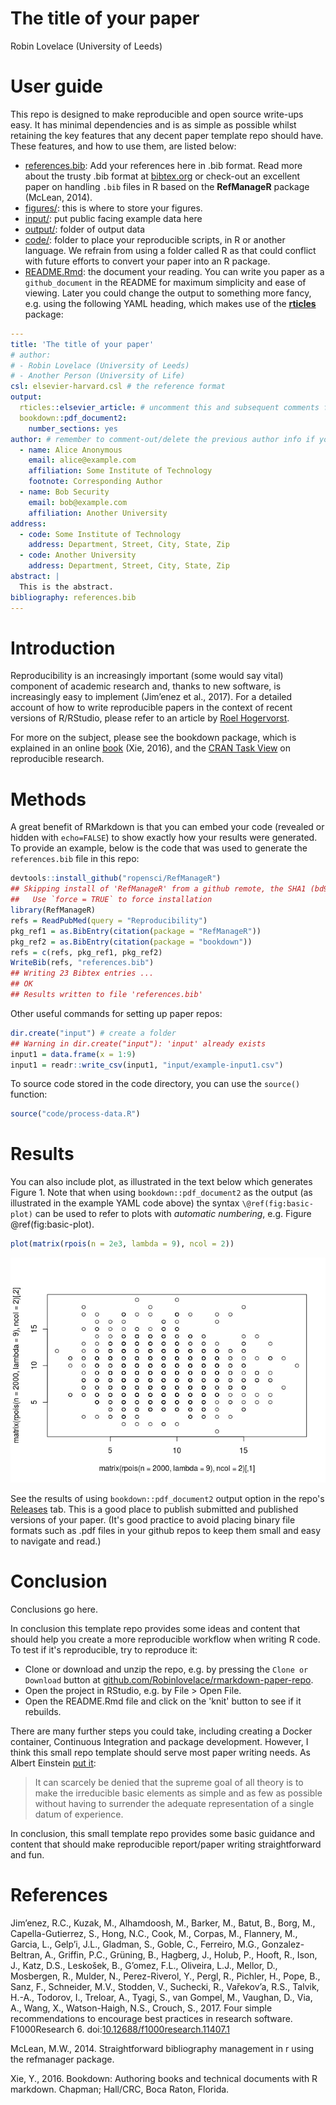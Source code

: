 The title of your paper
================
Robin Lovelace (University of Leeds)

<!-- README.md is generated from README.Rmd. Please edit that file -->
User guide
==========

This repo is designed to make reproducible and open source write-ups easy. It has minimal dependencies and is as simple as possible whilst retaining the key features that any decent paper template repo should have. These features, and how to use them, are listed below:

-   [references.bib](references.bib): Add your references here in .bib format. Read more about the trusty .bib format at [bibtex.org](http://www.bibtex.org/Format/) or check-out an excellent paper on handling `.bib` files in R based on the **RefManageR** package (McLean, 2014).
-   [figures/](): this is where to store your figures.
-   [input/](https://github.com/Robinlovelace/rmarkdown-paper-repo/tree/master/input): put public facing example data here
-   [output/](https://github.com/Robinlovelace/rmarkdown-paper-repo/tree/master/output): folder of output data
-   [code/](https://github.com/Robinlovelace/rmarkdown-paper-repo/tree/master/code): folder to place your reproducible scripts, in R or another language. We refrain from using a folder called R as that could conflict with future efforts to convert your paper into an R package.
-   [README.Rmd](): the document your reading. You can write you paper as a `github_document` in the README for maximum simplicity and ease of viewing. Later you could change the output to something more fancy, e.g. using the following YAML heading, which makes use of the [**rticles**](https://github.com/rstudio/rticles) package:

``` yaml
---
title: 'The title of your paper'
# author:
# - Robin Lovelace (University of Leeds)
# - Another Person (University of Life)
csl: elsevier-harvard.csl # the reference format
output:
  rticles::elsevier_article: # uncomment this and subsequent comments for Elsevier
  bookdown::pdf_document2:
    number_sections: yes
author: # remember to comment-out/delete the previous author info if you use this
  - name: Alice Anonymous
    email: alice@example.com
    affiliation: Some Institute of Technology
    footnote: Corresponding Author
  - name: Bob Security
    email: bob@example.com
    affiliation: Another University
address:
  - code: Some Institute of Technology
    address: Department, Street, City, State, Zip
  - code: Another University
    address: Department, Street, City, State, Zip
abstract: |
  This is the abstract.
bibliography: references.bib
---
```

Introduction
============

Reproducibility is an increasingly important (some would say vital) component of academic research and, thanks to new software, is increasingly easy to implement (Jim’enez et al., 2017). For a detailed account of how to write reproducible papers in the context of recent versions of R/RStudio, please refer to an article by [Roel Hogervorst](https://www.r-bloggers.com/writing-manuscripts-in-rstudio-easy-citations/).

For more on the subject, please see the bookdown package, which is explained in an online [book](https://bookdown.org/yihui/bookdown/) (Xie, 2016), and the [CRAN Task View](https://cran.r-project.org/web/views/ReproducibleResearch.html) on reproducible research.

Methods
=======

A great benefit of RMarkdown is that you can embed your code (revealed or hidden with `echo=FALSE`) to show exactly how your results were generated. To provide an example, below is the code that was used to generate the `references.bib` file in this repo:

``` r
devtools::install_github("ropensci/RefManageR")
## Skipping install of 'RefManageR' from a github remote, the SHA1 (bd92bf7b) has not changed since last install.
##   Use `force = TRUE` to force installation
library(RefManageR)
refs = ReadPubMed(query = "Reproducibility")
pkg_ref1 = as.BibEntry(citation(package = "RefManageR"))
pkg_ref2 = as.BibEntry(citation(package = "bookdown"))
refs = c(refs, pkg_ref1, pkg_ref2)
WriteBib(refs, "references.bib")
## Writing 23 Bibtex entries ...
## OK
## Results written to file 'references.bib'
```

Other useful commands for setting up paper repos:

``` r
dir.create("input") # create a folder
## Warning in dir.create("input"): 'input' already exists
input1 = data.frame(x = 1:9)
input1 = readr::write_csv(input1, "input/example-input1.csv")
```

To source code stored in the code directory, you can use the `source()` function:

``` r
source("code/process-data.R")
```

Results
=======

You can also include plot, as illustrated in the text below which generates Figure 1. Note that when using `bookdown::pdf_document2` as the output (as illustrated in the example YAML code above) the syntax `\@ref(fig:basic-plot)` can be used to refer to plots with *automatic numbering*, e.g. Figure @ref(fig:basic-plot).

``` r
plot(matrix(rpois(n = 2e3, lambda = 9), ncol = 2))
```

![A basic plot.](figures/basic-plot-1.png)

See the results of using `bookdown::pdf_document2` output option in the repo's [Releases](https://github.com/Robinlovelace/rmarkdown-paper-repo/releases) tab. This is a good place to publish submitted and published versions of your paper. (It's good practice to avoid placing binary file formats such as .pdf files in your github repos to keep them small and easy to navigate and read.)

Conclusion
==========

Conclusions go here.

In conclusion this template repo provides some ideas and content that should help you create a more reproducible workflow when writing R code. To test if it's reproducible, try to reproduce it:

-   Clone or download and unzip the repo, e.g. by pressing the `Clone or Download` button at [github.com/Robinlovelace/rmarkdown-paper-repo](https://github.com/Robinlovelace/rmarkdown-paper-repo/archive/master.zip).
-   Open the project in RStudio, e.g. by File &gt; Open File.
-   Open the README.Rmd file and click on the 'knit' button to see if it rebuilds.

There are many further steps you could take, including creating a Docker container, Continuous Integration and package development. However, I think this small repo template should serve most paper writing needs. As Albert Einstein [put it](http://quoteinvestigator.com/2011/05/13/einstein-simple/):

> It can scarcely be denied that the supreme goal of all theory is to make the irreducible basic elements as simple and as few as possible without having to surrender the adequate representation of a single datum of experience.

In conclusion, this small template repo provides some basic guidance and content that should make reproducible report/paper writing straightforward and fun.

References
==========

Jim’enez, R.C., Kuzak, M., Alhamdoosh, M., Barker, M., Batut, B., Borg, M., Capella-Gutierrez, S., Hong, N.C., Cook, M., Corpas, M., Flannery, M., Garcia, L., Gelp’i, J.L., Gladman, S., Goble, C., Ferreiro, M.G., Gonzalez-Beltran, A., Griffin, P.C., Grüning, B., Hagberg, J., Holub, P., Hooft, R., Ison, J., Katz, D.S., Leskošek, B., G’omez, F.L., Oliveira, L.J., Mellor, D., Mosbergen, R., Mulder, N., Perez-Riverol, Y., Pergl, R., Pichler, H., Pope, B., Sanz, F., Schneider, M.V., Stodden, V., Suchecki, R., Vařekov’a, R.S., Talvik, H.-A., Todorov, I., Treloar, A., Tyagi, S., van Gompel, M., Vaughan, D., Via, A., Wang, X., Watson-Haigh, N.S., Crouch, S., 2017. Four simple recommendations to encourage best practices in research software. F1000Research 6. doi:[10.12688/f1000research.11407.1](https://doi.org/10.12688/f1000research.11407.1)

McLean, M.W., 2014. Straightforward bibliography management in r using the refmanager package.

Xie, Y., 2016. Bookdown: Authoring books and technical documents with R markdown. Chapman; Hall/CRC, Boca Raton, Florida.
